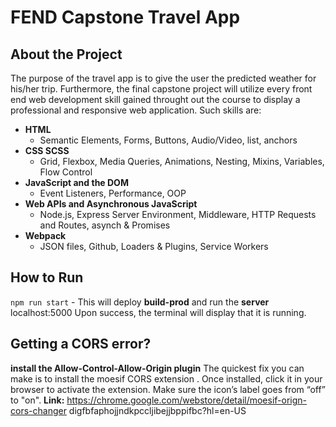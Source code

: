 # FEND Capstone Travel App

## About the Project
The purpose of the travel app is to give the user the predicted weather for his/her trip. Furthermore, the final capstone project will utilize every front end web development skill gained throught out the course to display a professional and responsive web application. Such skills are: 
* **HTML**
  * Semantic Elements, Forms, Buttons, Audio/Video, list, anchors
* **CSS SCSS**
  * Grid, Flexbox, Media Queries, Animations, Nesting, Mixins, Variables, Flow Control
* **JavaScript and the DOM**
   * Event Listeners, Performance, OOP
* **Web APIs and Asynchronous JavaScript**
   * Node.js, Express Server Environment, Middleware, HTTP Requests and Routes, asynch & Promises
* **Webpack**
  * JSON files, Github, Loaders & Plugins, Service Workers

## How to Run 

`npm run start` - This will deploy **build-prod** and run the **server** localhost:5000
Upon success, the terminal will display that it is running.

##  Getting a CORS error?
**install the Allow-Control-Allow-Origin plugin**
The quickest fix you can make is to install the moesif CORS extension . Once installed, click it in your browser to activate the extension. Make sure the icon’s label goes from “off” to "on".
**Link:** https://chrome.google.com/webstore/detail/moesif-orign-cors-changer digfbfaphojjndkpccljibejjbppifbc?hl=en-US
